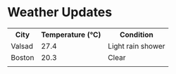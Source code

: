 # Weather Updates

<!-- WEATHER-UPDATE-START -->
<table><tr><th>City</th><th>Temperature (°C)</th><th>Condition</th></tr><tr><td>Valsad</td><td>27.4</td><td>Light rain shower</td></tr><tr><td>Boston</td><td>20.3</td><td>Clear</td></tr><tr><td></td><td></td><td></td></tr></table>
<!-- WEATHER-UPDATE-END -->
